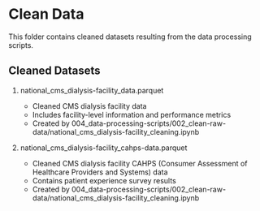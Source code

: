 # Clean Data

This folder contains cleaned datasets resulting from the data processing scripts.

## Cleaned Datasets

1. national_cms_dialysis-facility_data.parquet
   - Cleaned CMS dialysis facility data
   - Includes facility-level information and performance metrics
   - Created by 004_data-processing-scripts/002_clean-raw-data/national_cms_dialysis-facility_cleaning.ipynb

2. national_cms_dialysis-facility_cahps-data.parquet
   - Cleaned CMS dialysis facility CAHPS (Consumer Assessment of Healthcare Providers and Systems) data
   - Contains patient experience survey results
   - Created by 004_data-processing-scripts/002_clean-raw-data/national_cms_dialysis-facility_cleaning.ipynb
